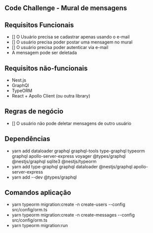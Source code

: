 ## Code Challenge - Mural de mensagens

## Requisitos Funcionais

- [] O Usuário precisa se cadastrar apenas usando o e-mail
- [] O usuário precisa poder postar uma mensagem no mural
- [] O usuário precisa poder autenticar via e-mail
- [](opcional) A mensagem pode ser deletada

## Requisitos não-funcionais

- Nest.js
- GraphQl
- TypeORM
- React + Apollo Client (ou outra library)

## Regras de negócio

- [] O usuário não pode deletar mensagens de outro usuário

## Dependências

- yarn add dataloader graphql graphql-tools type-graphql typeorm graphql apollo-server-express voyager @types/graphql @nestjs/graphql sqlite3 @nestjs/typeorm
- yarn add type-graphql graphql dataloader @nestjs/graphql apollo-server-express
- yarn add --dev @types/graphql

## Comandos aplicação

- yarn typeorm migration:create -n create-users --config src/config/orm.ts
- yarn typeorm migration:create -n create-messages --config src/config/orm.ts
- yarn typeorm migration:run

